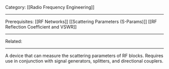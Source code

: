 Category: [[Radio Frequency Engineering]]
___
Prerequisites: [[RF Networks]] [[Scattering Parameters (S-Params)]] [[RF Reflection Coefficient and VSWR]]
___
Related: 
___
A device that can measure the scattering parameters of RF blocks. Requires use in conjunction with signal generators, splitters, and directional couplers. 
